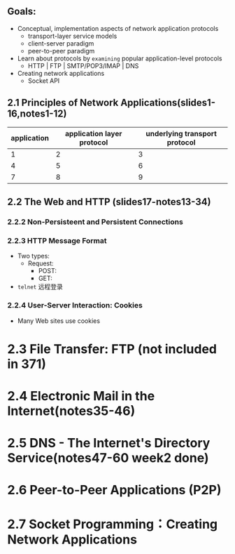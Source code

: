 ## Goals:
* Conceptual, implementation aspects of network application protocols
  * transport-layer service models
  * client-server paradigm
  * peer-to-peer paradigm
* Learn about protocols by `examining` popular application-level protocols
  * HTTP | FTP | SMTP/POP3/IMAP | DNS
* Creating network applications
  * Socket API
## 2.1 Principles of Network Applications(slides1-16,notes1-12)

| application  | application layer protocol   | underlying transport protocol  |  
|---|---|---|
|  1 |2   |3   |  
|  4 |  5 |   6| 
|  7 |  8 |   9|  
## 2.2 The Web and HTTP (slides17-notes13-34)
### 2.2.2 Non-Persisteent and Persistent Connections
### 2.2.3 HTTP Message Format
* Two types:
  * Request:
    - POST:
    - GET:
* `telnet` 远程登录
### 2.2.4 User-Server Interaction: Cookies
* Many Web sites use cookies
# 2.3 File Transfer: FTP (not included in 371)
# 2.4 Electronic Mail in the Internet(notes35-46)
# 2.5 DNS - The Internet's Directory Service(notes47-60 week2 done)



# 2.6 Peer-to-Peer Applications (P2P)
# 2.7 Socket Programming：Creating Network Applications

